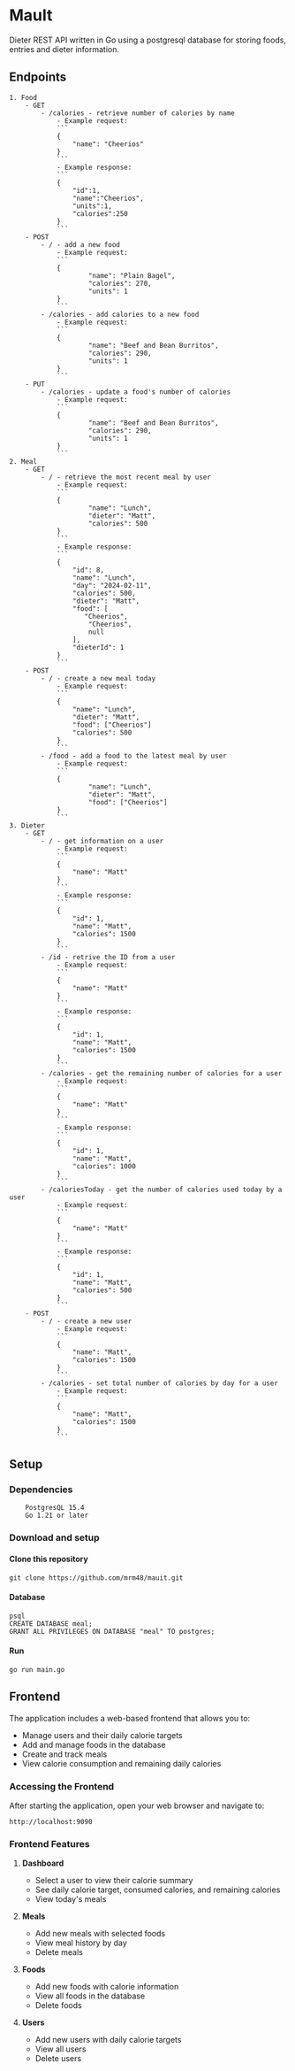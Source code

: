 # MauIt

Dieter REST API written in Go using a postgresql database for storing foods, entries and dieter information.

## Endpoints
	1. Food
		- GET
			- /calories - retrieve number of calories by name
				- Example request:
				```
				{
					"name": "Cheerios"
				}
				```
				- Example response:
				```
				{
					"id":1,
					"name":"Cheerios",
					"units":1,
					"calories":250
				}
				```
		- POST
			- / - add a new food
				- Example request:
				```
				{
    					"name": "Plain Bagel",
    					"calories": 270,
    					"units": 1
				}
				```
			- /calories - add calories to a new food
				- Example request:
				```
				{
    					"name": "Beef and Bean Burritos",
    					"calories": 290,
    					"units": 1
				}
				```
		- PUT
			- /calories - update a food's number of calories
				- Example request:
				```
				{
    					"name": "Beef and Bean Burritos",
    					"calories": 290,
    					"units": 1
				}
				```
	2. Meal
		- GET
			- / - retrieve the most recent meal by user
				- Example request:
				```
				{
    					"name": "Lunch",
    					"dieter": "Matt",
    					"calories": 500    
				}
				```
				- Example response:
				```
				{
				    "id": 8,
				    "name": "Lunch",
				    "day": "2024-02-11",
				    "calories": 500,
				    "dieter": "Matt",
				    "food": [
 				       "Cheerios",
				        "Cheerios",
				        null
				    ],
				    "dieterId": 1
				}
				```
		- POST
			- / - create a new meal today
				- Example request:
				```
				{
					"name": "Lunch",
					"dieter": "Matt",
					"food": ["Cheerios"]
					"calories": 500  
				}
				```
			- /food - add a food to the latest meal by user
				- Example request:
				```
				{
    					"name": "Lunch",
    					"dieter": "Matt",
    					"food": ["Cheerios"]
				}
				```
	3. Dieter
		- GET
			- / - get information on a user
				- Example request:
				```
				{
				    "name": "Matt"
				}
				```
				- Example response:
				```
				{
				    "id": 1,
				    "name": "Matt",
				    "calories": 1500
				}
				```
			- /id - retrive the ID from a user
				- Example request:
				```
				{
				    "name": "Matt"
				}
				```
				- Example response:
				```
				{
				    "id": 1,
				    "name": "Matt",
				    "calories": 1500
				}
				```
			- /calories - get the remaining number of calories for a user
				- Example request:
				```
				{
				    "name": "Matt"
				}
				```
				- Example response:
				```
				{
				    "id": 1,
				    "name": "Matt",
				    "calories": 1000
				}
				```
			- /caloriesToday - get the number of calories used today by a user
				- Example request:
				```
				{
				    "name": "Matt"
				}
				```
				- Example response:
				```
				{
				    "id": 1,
				    "name": "Matt",
				    "calories": 500
				}
				```
		- POST
			- / - create a new user
				- Example request:
				```
				{
				    "name": "Matt",
				    "calories": 1500
				}
				```
			- /calories - set total number of calories by day for a user
				- Example request:
				```
				{
				    "name": "Matt",
				    "calories": 1500
				}
				```

## Setup

### Dependencies
```
	PostgresQL 15.4
	Go 1.21 or later
```

### Download and setup
#### Clone this repository
```
git clone https://github.com/mrm48/mauit.git
```

#### Database
```
psql
CREATE DATABASE meal;
GRANT ALL PRIVILEGES ON DATABASE "meal" TO postgres;
```

#### Run
```
go run main.go
```

## Frontend

The application includes a web-based frontend that allows you to:

- Manage users and their daily calorie targets
- Add and manage foods in the database
- Create and track meals
- View calorie consumption and remaining daily calories

### Accessing the Frontend

After starting the application, open your web browser and navigate to:

```
http://localhost:9090
```

### Frontend Features

1. **Dashboard**
   - Select a user to view their calorie summary
   - See daily calorie target, consumed calories, and remaining calories
   - View today's meals

2. **Meals**
   - Add new meals with selected foods
   - View meal history by day
   - Delete meals

3. **Foods**
   - Add new foods with calorie information
   - View all foods in the database
   - Delete foods

4. **Users**
   - Add new users with daily calorie targets
   - View all users
   - Delete users
